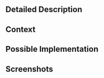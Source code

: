 <!--- Provide a general summary of the issue in the title above -->

## Detailed Description
<!--- Provide a detailed description of the proposed change or addition -->

## Context
<!--- Why is this change important? How would it be used? Who would use it? Is there quantitative business value? -->

## Possible Implementation
<!--- Suggest an idea for implementing the addition or change, provide a resource, etc. -->

## Screenshots
<!--- Got visuals? Put 'em here. -->
